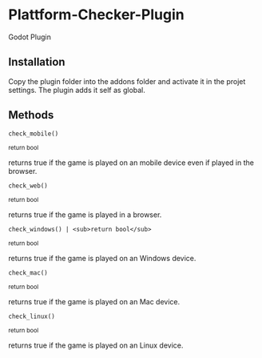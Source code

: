 # Plattform-Checker-Plugin
Godot Plugin

## Installation
Copy the plugin folder into the addons folder and activate it in the projet settings.
The plugin adds it self as global. 

## Methods
    check_mobile()
<sub>return bool</sub>

returns true if the game is played on an mobile device even if played in the browser.

    check_web()
<sub>return bool</sub>

returns true if the game is played in a browser.

    check_windows() | <sub>return bool</sub>
<sub>return bool</sub>

returns true if the game is played on an Windows device.

    check_mac()
<sub>return bool</sub>

returns true if the game is played on an Mac device.

    check_linux()
<sub>return bool</sub>

returns true if the game is played on an Linux device.
